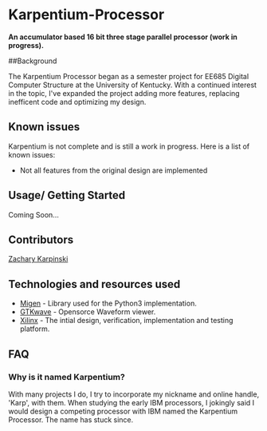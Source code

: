 Karpentium-Processor
===================
__An accumulator based 16 bit three stage parallel processor (work in progress).__

##Background

The Karpentium Processor began as a semester project for EE685 Digital Computer Structure at the University of Kentucky. With a continued interest in the topic, I've expanded the project adding more features, replacing inefficent code and optimizing my design.

## Known issues
Karpentium is not complete and is still a work in progress. Here is a list of known issues:

* Not all features from the original design are implemented

## Usage/ Getting Started
Coming Soon...

## Contributors

[Zachary Karpinski](https://twitter.com/zkarpinski)

## Technologies and resources used

* [Migen](https://github.com/m-labs/migen) - Library used for the Python3 implementation.
* [GTKwave](http://gtkwave.sourceforge.net/) - Opensorce Waveform viewer.
* [Xilinx](http://www.xilinx.com/) - The intial design, verification, implementation and testing platform.


## FAQ

### Why is it named Karpentium?

With many projects I do, I try to incorporate my nickname and online handle, 'Karp', with them. When studying the early IBM processors, I jokingly said I would design a competing processor with IBM named the Karpentium Processor. The name has stuck since.
